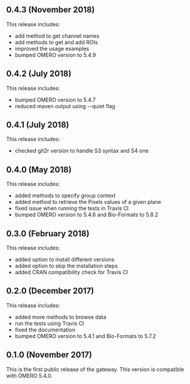 0.4.3 (November 2018)
---------------------

This release includes:

- add method to get channel names
- add methods to get and add ROIs
- improved the usage examples
- bumped OMERO version to 5.4.9

0.4.2 (July 2018)
-----------------

This release includes:

- bumped OMERO version to 5.4.7
- reduced maven output using --quiet flag

0.4.1 (July 2018)
-----------------

This release includes:

- checked git2r version to handle S3 syntax and S4 one

0.4.0 (May 2018)
----------------

This release includes:

- added methods to specify group context
- added method to retrieve the Pixels values of a given plane
- fixed issue when running the tests in Travis CI
- bumped OMERO version to 5.4.6 and Bio-Formats to 5.8.2

0.3.0 (February 2018)
---------------------

This release includes:

 - added option to install different versions
 - added option to skip the installation steps
 - added CRAN compatibility check for Travis CI

0.2.0 (December 2017)
---------------------

This release includes:

 - added more methods to browse data
 - run the tests using Travis CI
 - fixed the documentation
 - bumped OMERO version to 5.4.1 and Bio-Formats to 5.7.2

0.1.0 (November 2017)
---------------------

This is the first public release of the gateway.
This version is compatible with OMERO 5.4.0.
